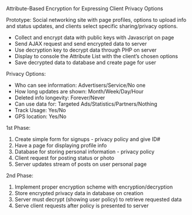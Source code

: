 Attribute-Based Encryption for Expressing Client Privacy Options

Prototype: Social networking site with page profiles, options to upload info and status updates, and clients select specific sharing/privacy options. 
-	Collect and encrypt data with public keys with Javascript on page
-	Send AJAX request and send encrypted data to server
-	Use decryption key to decrypt data through PHP on server
-	Display to console the Attribute List with the client’s chosen options
-	Save decrypted data to database and create page for user

Privacy Options:
-	Who can see information: Advertisers/Service/No one
-	How long updates are shown: Month/Week/Day/Hour
-	Deleted info longevity: Forever/Never
-	Can use data for: Targeted Ads/Statistics/Partners/Nothing
-	Track Usage: Yes/No
-	GPS location: Yes/No

1st Phase:

1.	Create simple form for signups - privacy policy and give ID#
2.	Have a page for displaying profile info
3.	Database for storing personal information - privacy policy
4.	Client request for posting status or photo
5.  Server updates stream of posts on user personal page 

2nd Phase:

1.	Implement proper encryption scheme with encryption/decryption
2.	Store encrypted privacy data in database on creation
4.	Server must decrypt (showing user policy) to retrieve requested data
5.	Serve client requests after policy is presented to server

